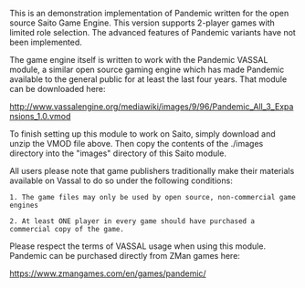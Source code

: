 
This is an demonstration implementation of Pandemic written for the open source Saito Game Engine. This version supports 2-player games with limited role selection. The advanced features of Pandemic variants have not been implemented.

The game engine itself is written to work with the Pandemic VASSAL module, a similar open source gaming engine which has made Pandemic available to the general public for at least the last four years. That module can be downloaded here:

http://www.vassalengine.org/mediawiki/images/9/96/Pandemic_All_3_Expansions_1.0.vmod

To finish setting up this module to work on Saito, simply download and unzip the VMOD file above. Then copy the contents of the ./images directory into the "images" directory of this Saito module.

All users please note that game publishers traditionally make their materials available on Vassal to do so under the following conditions:

	1. The game files may only be used by open source, non-commercial game engines

	2. At least ONE player in every game should have purchased a commercial copy of the game.

Please respect the terms of VASSAL usage when using this module. Pandemic can be purchased directly from ZMan games here:

https://www.zmangames.com/en/games/pandemic/




